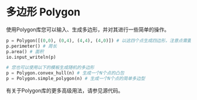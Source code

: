 # 多边形 Polygon
使用Polygon库您可以输入、生成多边形，并对其进行一些简单的操作。
```python
p = Polygon([(0,0), (0,4), (4,4), (4,0)]) # 以这四个点生成四边形，注意点需要按照连线顺序
p.perimeter() # 周长
p.area() # 面积
io.input_writeln(p)

# 您也可以使用以下的模板生成随机的多边形
p = Polygon.convex_hull(n) # 生成一个N个点的凸包
p = Polygon.simple_polygon(n) # 生成一个N个点的简单多边型
```
有关于Polygon库的更多高级用法，请参见源代码。
